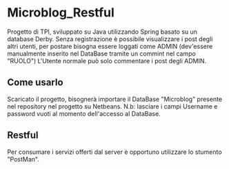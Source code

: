 # Microblog_Restful
  Progetto di TPI, sviluppato su Java utilizzando Spring basato su un database Derby.
  Senza registrazione è possibile visualizzare i post degli altri utenti, per postare
  bisogna essere loggati come ADMIN (dev'essere manualmente inserito nel DataBase tramite
  un commint nel campo "RUOLO")
  L'Utente normale può solo commentare i post degli ADMIN.
  
## Come usarlo
  Scaricato il progetto, bisognerà importare il DataBase "Microblog" presente nel repository 
  nel progetto su Netbeans.
  N.b: lasciare i campi Username e password vuoti al momento dell'accesso al DataBase.
  
## Restful
  Per consumare i servizi offerti dal server è opportuno utilizzare lo stumento "PostMan".


    

